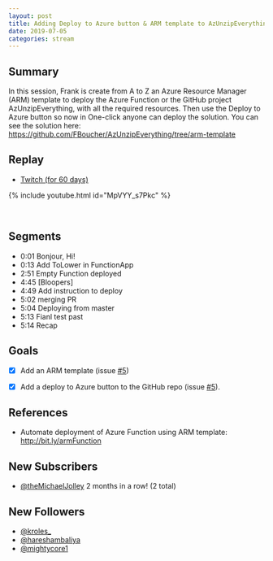 ```yaml
---
layout: post
title: Adding Deploy to Azure button & ARM template to AzUnzipEverything Azure Function and Blob Storage
date: 2019-07-05
categories: stream
---
```



## Summary

In this session, Frank is create from A to Z an Azure Resource Manager (ARM) template to deploy the Azure Function or the GitHub project AzUnzipEverything, with all the required resources. Then use the Deploy to Azure button so now in One-click anyone can deploy the solution. You can see the solution here: https://github.com/FBoucher/AzUnzipEverything/tree/arm-template

## Replay


- [Twitch (for 60 days)](https://www.twitch.tv/videos/448585633)

{% include youtube.html id="MpVYY_s7Pkc" %}

<br/><!--more-->


Segments
--------

- 0:01 Bonjour, Hi!
- 0:13 Add ToLower in FunctionApp
- 2:51 Empty Function deployed
- 4:45 [Bloopers]
- 4:49 Add instruction to deploy
- 5:02 merging PR
- 5:04 Deploying from master
- 5:13 Fianl test past
- 5:14 Recap


Goals
-----

- [X] Add an ARM template (issue [#5](https://github.com/FBoucher/AzUnzipEverything/issues/5))
- [X] Add a deploy to Azure button to the GitHub repo (issue [#5](https://github.com/FBoucher/AzUnzipEverything/issues/5)).


References
----------

- Automate deployment of Azure Function using ARM template: http://bit.ly/armFunction

New Subscribers
---------------

- [@theMichaelJolley](https://www.twitch.tv/theMichaelJolley) 2 months in a row! (2 total)


New Followers
-------------

- [@kroles_](https://www.twitch.tv/kroles_)
- [@hareshambaliya](https://www.twitch.tv/hareshambaliya)
- [@mightycore1](https://www.twitch.tv/mightycore1)

